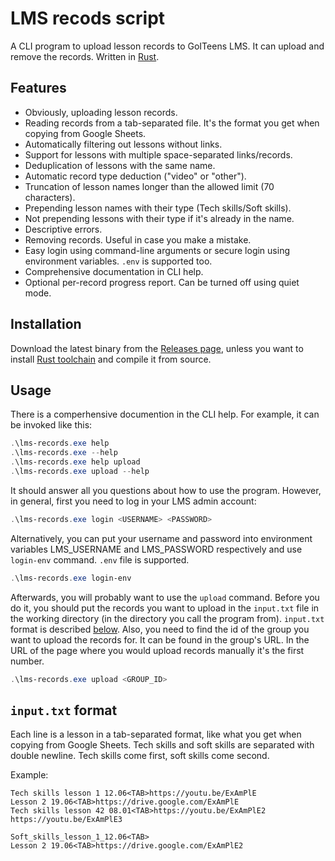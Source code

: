 # LMS recods script

A CLI program to upload lesson records to GoITeens LMS. It can upload and remove the records. Written in [Rust](https://www.rust-lang.org/).

## Features

- Obviously, uploading lesson records.
- Reading records from a tab-separated file. It's the format you get when copying from Google Sheets.
- Automatically filtering out lessons without links.
- Support for lessons with multiple space-separated links/records.
- Deduplication of lessons with the same name.
- Automatic record type deduction ("video" or "other").
- Truncation of lesson names longer than the allowed limit (70 characters).
- Prepending lesson names with their type (Tech skills/Soft skills).
- Not prepending lessons with their type if it's already in the name.
- Descriptive errors.
- Removing records. Useful in case you make a mistake.
- Easy login using command-line arguments or secure login using environment variables. `.env` is supported too.
- Comprehensive documentation in CLI help.
- Optional per-record progress report. Can be turned off using quiet mode.

## Installation

Download the latest binary from the [Releases page](https://github.com/YuriiRG/goiteens-lms-records/releases), unless you want to install [Rust toolchain](https://www.rust-lang.org/tools/install) and compile it from source.

## Usage

There is a comperhensive documention in the CLI help. For example, it can be invoked like this:

```powershell
.\lms-records.exe help
.\lms-records.exe --help
.\lms-records.exe help upload
.\lms-records.exe upload --help
```

It should answer all you questions about how to use the program. However, in general, first you need to log in your LMS admin account:

```powershell
.\lms-records.exe login <USERNAME> <PASSWORD>
```

Alternatively, you can put your username and password into environment variables LMS_USERNAME and LMS_PASSWORD respectively and use `login-env` command. `.env` file is supported.

```powershell
.\lms-records.exe login-env
```

Afterwards, you will probably want to use the `upload` command. Before you do it, you should put the records you want to upload in the `input.txt` file in the working directory (in the directory you call the program from). `input.txt` format is described [below](#inputtxt-format). Also, you need to find the id of the group you want to upload the records for. It can be found in the group's URL. In the URL of the page where you would upload records manually it's the first number.

```powershell
.\lms-records.exe upload <GROUP_ID>
```

## `input.txt` format

Each line is a lesson in a tab-separated format, like what you get when copying from Google Sheets. Tech skills and soft skills are separated with double newline. Tech skills come first, soft skills come second.

Example:

```
Tech skills lesson 1 12.06<TAB>https://youtu.be/ExAmPlE
Lesson 2 19.06<TAB>https://drive.google.com/ExAmPlE
Tech skills lesson 42 08.01<TAB>https://youtu.be/ExAmPlE2 https://youtu.be/ExAmPlE3

Soft_skills_lesson_1_12.06<TAB>
Lesson 2 19.06<TAB>https://drive.google.com/ExAmPlE2
```
